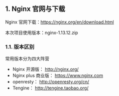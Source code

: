 ## 1. Nginx 官网与下载

Nginx 官网下载：https://nginx.org/en/download.html

本次项目使用版本：nginx-1.13.12.zip

### 1.1. 版本区别

常用版本分为四大阵营

- Nginx 开源版： http://nginx.org/
- Nginx plus 商业版： https://www.nginx.com
- openresty： http://openresty.org/cn/
- Tengine： http://tengine.taobao.org/
